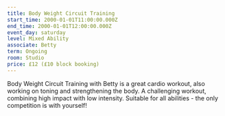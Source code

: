 ```yaml
---
title: Body Weight Circuit Training
start_time: 2000-01-01T11:00:00.000Z
end_time: 2000-01-01T12:00:00.000Z
event_day: saturday
level: Mixed Ability
associate: Betty
term: Ongoing
room: Studio
price: £12 (£10 block booking)
---
```

Body Weight Circuit Training with Betty is a great cardio workout, also working on toning and strengthening the body. A challenging workout, combining high impact with low intensity. Suitable for all abilities - the only competition is with yourself!

